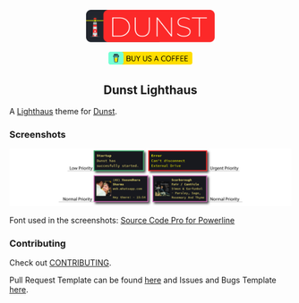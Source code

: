 <p align="center"><img src="https://raw.githubusercontent.com/lighthaus-theme/dunst/e7f6b633398a1db66e6ff1b0ffbf7c76e672be01/assets/dunst-badge.svg" width="230"><p>


<p align="center">
   <a href="https://www.buymeacoffee.com/asirohi"><img alt="Status" src="https://raw.githubusercontent.com/lighthaus-theme/lighthaus-theme/3cc9fd60c69da89f56721ca9048f38709b3dc878/BuyUsACoffee.svg" width="150" height="23"></a>
</p>

<h2 align="center">Dunst Lighthaus</h2>

A [Lighthaus](https://github.com/lighthaus-theme/lighthaus) theme for [Dunst](https://github.com/dunst-project/dunst).

### Screenshots

<p align="center"><img src="https://github.com/lighthaus-theme/dunst/blob/master/assets/dunst-01.png?raw=true"><p>

Font used in the screenshots: [Source Code Pro for Powerline](https://github.com/powerline/fonts/tree/master/SourceCodePro)

### Contributing

Check out [CONTRIBUTING](https://github.com/lighthaus-theme/lighthaus/blob/master/CONTRIBUTING.md). 

Pull Request Template can be found [here](https://github.com/lighthaus-theme/lighthaus/blob/master/PULL_REQUEST_TEMPLATE.md) and Issues and Bugs Template [here](https://github.com/lighthaus-theme/lighthaus/blob/master/ISSUE_TEMPLATE.md).

